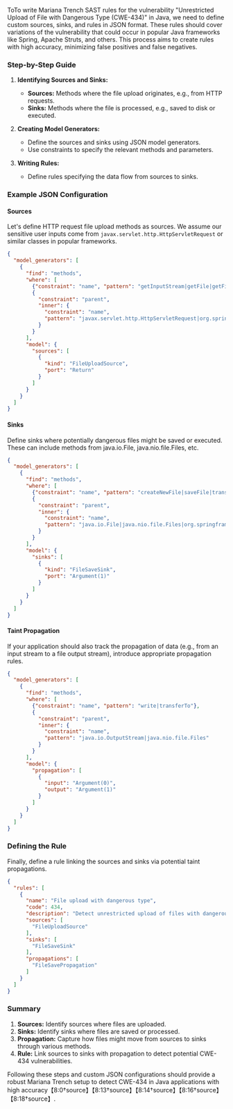 ToTo write Mariana Trench SAST rules for the vulnerability "Unrestricted Upload of File with Dangerous Type (CWE-434)" in Java, we need to define custom sources, sinks, and rules in JSON format. These rules should cover variations of the vulnerability that could occur in popular Java frameworks like Spring, Apache Struts, and others. This process aims to create rules with high accuracy, minimizing false positives and false negatives.

### Step-by-Step Guide

1. **Identifying Sources and Sinks:**
    - **Sources:** Methods where the file upload originates, e.g., from HTTP requests.
    - **Sinks:** Methods where the file is processed, e.g., saved to disk or executed.

2. **Creating Model Generators:**
    - Define the sources and sinks using JSON model generators.
    - Use constraints to specify the relevant methods and parameters.

3. **Writing Rules:**
    - Define rules specifying the data flow from sources to sinks.

### Example JSON Configuration

#### Sources

Let's define HTTP request file upload methods as sources. We assume our sensitive user inputs come from `javax.servlet.http.HttpServletRequest` or similar classes in popular frameworks.

```json
{
  "model_generators": [
    {
      "find": "methods",
      "where": [
        {"constraint": "name", "pattern": "getInputStream|getFile|getFiles"},
        {
          "constraint": "parent",
          "inner": {
            "constraint": "name",
            "pattern": "javax.servlet.http.HttpServletRequest|org.springframework.web.multipart.MultipartFile"
          }
        }
      ],
      "model": {
        "sources": [
          {
            "kind": "FileUploadSource",
            "port": "Return"
          }
        ]
      }
    }
  ]
}
```

#### Sinks

Define sinks where potentially dangerous files might be saved or executed. These can include methods from java.io.File, java.nio.file.Files, etc.

```json
{
  "model_generators": [
    {
      "find": "methods",
      "where": [
        {"constraint": "name", "pattern": "createNewFile|saveFile|transferTo"},
        {
          "constraint": "parent",
          "inner": {
            "constraint": "name",
            "pattern": "java.io.File|java.nio.file.Files|org.springframework.web.multipart.MultipartFile"
          }
        }
      ],
      "model": {
        "sinks": [
          {
            "kind": "FileSaveSink",
            "port": "Argument(1)"
          }
        ]
      }
    }
  ]
}
```

#### Taint Propagation

If your application should also track the propagation of data (e.g., from an input stream to a file output stream), introduce appropriate propagation rules.

```json
{
  "model_generators": [
    {
      "find": "methods",
      "where": [
        {"constraint": "name", "pattern": "write|transferTo"},
        {
          "constraint": "parent",
          "inner": {
            "constraint": "name",
            "pattern": "java.io.OutputStream|java.nio.file.Files"
          }
        }
      ],
      "model": {
        "propagation": [
          {
            "input": "Argument(0)",
            "output": "Argument(1)"
          }
        ]
      }
    }
  ]
}
```

### Defining the Rule

Finally, define a rule linking the sources and sinks via potential taint propagations.

```json
{
  "rules": [
    {
      "name": "File upload with dangerous type",
      "code": 434,
      "description": "Detect unrestricted upload of files with dangerous types",
      "sources": [
        "FileUploadSource"
      ],
      "sinks": [
        "FileSaveSink"
      ],
      "propagations": [
        "FileSavePropagation"
      ]
    }
  ]
}
```

### Summary

1. **Sources:** Identify sources where files are uploaded.
2. **Sinks:** Identify sinks where files are saved or processed.
3. **Propagation:** Capture how files might move from sources to sinks through various methods.
4. **Rule:** Link sources to sinks with propagation to detect potential CWE-434 vulnerabilities.

Following these steps and custom JSON configurations should provide a robust Mariana Trench setup to detect CWE-434 in Java applications with high accuracy【8:0†source】【8:13†source】【8:14†source】【8:16†source】【8:18†source】.